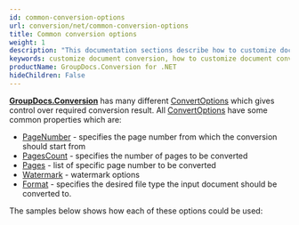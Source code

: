 ```yaml
---
id: common-conversion-options
url: conversion/net/common-conversion-options
title: Common conversion options
weight: 1
description: "This documentation sections describe how to customize document conversion process - convert specific document pages, apply watermarks etc. when using GroupDocs.Conversion for .NET."
keywords: customize document conversion, how to customize document conversion process, convert specific document pages, apply watermarks
productName: GroupDocs.Conversion for .NET
hideChildren: False
---
```

[**GroupDocs.Conversion**](https://products.groupdocs.com/conversion/net) has many different [ConvertOptions](https://apireference.groupdocs.com/net/conversion/groupdocs.conversion.options.convert/convertoptions) which gives control over required conversion result. All [ConvertOptions](https://apireference.groupdocs.com/net/conversion/groupdocs.conversion.options.convert/convertoptions) have some common properties which are:

*   [PageNumber](https://apireference.groupdocs.com/conversion/net/groupdocs.conversion.options.convert.commonconvertoptions/1/properties/pagenumber) - specifies the page number from which the conversion should start from
*   [PagesCount](https://apireference.groupdocs.com/conversion/net/groupdocs.conversion.options.convert.commonconvertoptions/1/properties/pagescount) - specifies the number of pages to be converted
*   [Pages](https://apireference.groupdocs.com/conversion/net/groupdocs.conversion.options.convert.commonconvertoptions/1/properties/pages) - list of specific page number to be converted
*   [Watermark](https://apireference.groupdocs.com/conversion/net/groupdocs.conversion.options.convert.commonconvertoptions/1/properties/watermark) - watermark options
*   [Format](https://apireference.groupdocs.com/conversion/net/groupdocs.conversion.options.convert/convertoptions/properties/format) - specifies the desired file type the input document should be converted to.

The samples below shows how each of these options could be used:
